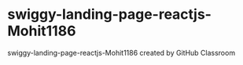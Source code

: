 # swiggy-landing-page-reactjs-Mohit1186
swiggy-landing-page-reactjs-Mohit1186 created by GitHub Classroom
